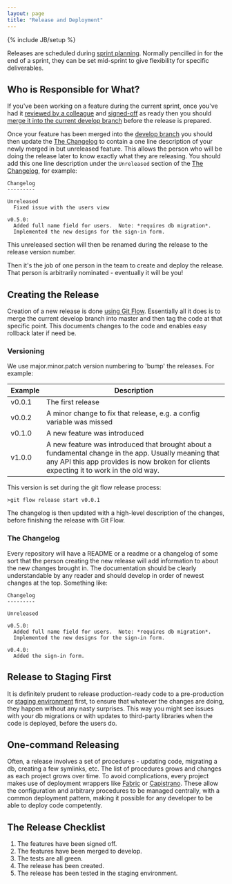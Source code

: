 ```yaml
---
layout: page
title: "Release and Deployment"
---
```

{% include JB/setup %}

Releases are scheduled during [sprint planning](/pages/project-management.html#planning).  Normally pencilled in for the end of a sprint, they can be set mid-sprint to give flexibility for specific deliverables.


Who is Responsible for What?
-------------------

If you've been working on a feature during the current sprint, once you've had it [reviewed by a colleague](/pages/ensuring-quality.html#code_reviews) and [signed-off](/pages/ensuring-quality.html#sign_off) as ready then you should [merge it into the current develop branch](/pages/using-git.html#git_flow) before the release is prepared.

Once your feature has been merged into the [develop branch](/pages/using-git.html#git_flow) you should then update the [The Changelog](#the_changelog) to contain a one line description of your newly merged in but unreleased feature. This allows the person who will be doing the release later to know exactly what they are releasing. You should add this one line description under the ``Unreleased`` section of the [The Changelog](#the_changelog), for example:

    Changelog
    ---------

    Unreleased
      Fixed issue with the users view

    v0.5.0:
      Added full name field for users.  Note: *requires db migration*.
      Implemented the new designs for the sign-in form.


This unreleased section will then be renamed during the release to the release version number.

Then it's the job of one person in the team to create and deploy the release.  That person is arbitrarily nominated - eventually it will be you!


Creating the Release
---------------

Creation of a new release is done [using Git Flow](/pages/using-git.html#git_flow).  Essentially all it does is to merge the current develop branch into master and then tag the code at that specific point. This documents changes to the code and enables easy rollback later if need be.

### Versioning

We use major.minor.patch version numbering to 'bump' the releases.  For example:

| Example | Description                                                           |
| ------- | --------------------------------------------------------------------- |
| v0.0.1  | The first release                                                     |
| v0.0.2  | A minor change to fix that release, e.g. a config variable was missed |
| v0.1.0  | A new feature was introduced                                          |
| v1.0.0  | A new feature was introduced that brought about a fundamental change in the app.  Usually meaning that any API this app provides is now broken for clients expecting it to work in the old way. |

This version is set during the git flow release process:

    >git flow release start v0.0.1

The changelog is then updated with a high-level description of the changes, before finishing the release with Git Flow.

### The Changelog

Every repository will have a README or a readme or a changelog of some sort that the person creating the new release will add information to about the new changes brought in.  The documentation should be clearly understandable by any reader and should develop in order of newest changes at the top.  Something like:

    Changelog
    ---------

    Unreleased

    v0.5.0:
      Added full name field for users.  Note: *requires db migration*.
      Implemented the new designs for the sign-in form.

    v0.4.0:
      Added the sign-in form.


Release to Staging First
------------------

It is definitely prudent to release production-ready code to a pre-production or [staging environment](/pages/environments.html#4_staging) first, to ensure that whatever the changes are doing, they happen without any nasty surprises.  This way you might see issues with your db migrations or with updates to third-party libraries when the code is deployed, before the users do.


One-command Releasing
---------------------

Often, a release involves a set of procedures - updating code, migrating a db, creating a few symlinks, etc.  The list of procedures grows and changes as each project grows over time.  To avoid complications, every project makes use of deployment wrappers like [Fabric](http://docs.fabfile.org/en/1.5/) or [Capistrano](https://github.com/capistrano/capistrano).  These allow the configuration and arbitrary procedures to be managed centrally, with a common deployment pattern, making it possible for any developer to be able to deploy code competently.


The Release Checklist
----------------------

1. The features have been signed off.
1. The features have been merged to develop.
1. The tests are all green.
1. The release has been created.
1. The release has been tested in the staging environment.
